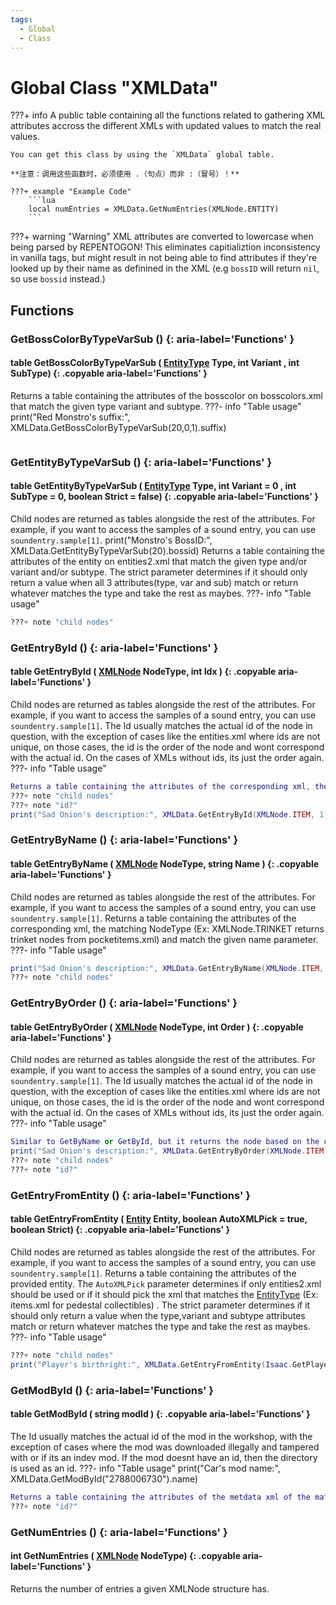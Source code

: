 ```yaml
---
tags:
  - Global
  - Class
---
```

# Global Class "XMLData"

???+ info
	A public table containing all the functions related to gathering XML attributes accross the different XMLs with updated values to match the real values.
    
    You can get this class by using the `XMLData` global table.

    **注意：调用这些函数时，必须使用 .（句点）而非 :（冒号）！**
    
    ???+ example "Example Code"
        ```lua
        local numEntries = XMLData.GetNumEntries(XMLNode.ENTITY)
        ```
        
???+ warning "Warning"
    XML attributes are converted to lowercase when being parsed by REPENTOGON! This eliminates capitializtion inconsistency in vanilla tags, but might result in not being able to find attributes if they're looked up by their name as definined in the XML (e.g `bossID` will return `nil`, so use `bossid` instead.)
        
## Functions

### GetBossColorByTypeVarSub () {: aria-label='Functions' }
#### table GetBossColorByTypeVarSub ( [EntityType](https://wofsauge.github.io/IsaacDocs/rep/enums/EntityType.html) Type, int Variant , int SubType) {: .copyable aria-label='Functions' }
Returns a table containing the attributes of the bosscolor on bosscolors.xml that match the given type variant and subtype.
???- info "Table usage"
print("Red Monstro's suffix:", XMLData.GetBossColorByTypeVarSub(20,0,1).suffix)
```lua
```

### GetEntityByTypeVarSub () {: aria-label='Functions' }
#### table GetEntityByTypeVarSub ( [EntityType](https://wofsauge.github.io/IsaacDocs/rep/enums/EntityType.html) Type, int Variant = 0 , int SubType = 0, boolean Strict = false) {: .copyable aria-label='Functions' }
Child nodes are returned as tables alongside the rest of the attributes. For example, if you want to access the samples of a sound entry, you can use `soundentry.sample[1]`.
print("Monstro's BossID:", XMLData.GetEntityByTypeVarSub(20).bossid)
Returns a table containing the attributes of the entity on entities2.xml that match the given type and/or variant and/or subtype. The strict parameter determines if it should only return a value when all 3 attributes(type, var and sub) match or return whatever matches the type and take the rest as maybes.
???- info "Table usage"
```lua
???+ note "child nodes"
```

### GetEntryById () {: aria-label='Functions' }
#### table GetEntryById ( [XMLNode](enums/XMLNode.md) NodeType, int Idx ) {: .copyable aria-label='Functions' }
Child nodes are returned as tables alongside the rest of the attributes. For example, if you want to access the samples of a sound entry, you can use `soundentry.sample[1]`.
The Id usually matches the actual id of the node in question, with the exception of cases like the entities.xml where ids are not unique, on those cases, the id is the order of the node and wont correspond with the actual id. On the cases of XMLs without ids, its just the order again.
???- info "Table usage"
```lua
Returns a table containing the attributes of the corresponding xml, the matching NodeType(Ex: XMLNode.TRINKET returns trinket nodes from pocketitems.xml) and match the given unique id.
???+ note "child nodes"
???+ note "id?"
print("Sad Onion's description:", XMLData.GetEntryById(XMLNode.ITEM, 1).description)
```

### GetEntryByName () {: aria-label='Functions' }
#### table GetEntryByName ( [XMLNode](enums/XMLNode.md) NodeType, string Name ) {: .copyable aria-label='Functions' }
Child nodes are returned as tables alongside the rest of the attributes. For example, if you want to access the samples of a sound entry, you can use `soundentry.sample[1]`.
Returns a table containing the attributes of the corresponding xml, the matching NodeType (Ex: XMLNode.TRINKET returns trinket nodes from pocketitems.xml) and match the given name parameter.
???- info "Table usage"
```lua
print("Sad Onion's description:", XMLData.GetEntryByName(XMLNode.ITEM, "The Sad Onion").description)
???+ note "child nodes"
```

### GetEntryByOrder () {: aria-label='Functions' }
#### table GetEntryByOrder ( [XMLNode](enums/XMLNode.md) NodeType, int Order ) {: .copyable aria-label='Functions' }
Child nodes are returned as tables alongside the rest of the attributes. For example, if you want to access the samples of a sound entry, you can use `soundentry.sample[1]`.
The Id usually matches the actual id of the node in question, with the exception of cases like the entities.xml where ids are not unique, on those cases, the id is the order of the node and wont correspond with the actual id. On the cases of XMLs without ids, its just the order again.
???- info "Table usage"
```lua
Similar to GetByName or GetById, but it returns the node based on the order in which it appears on the xmls (1 will return the first node, 2 the second one and so on). Useful to iterate through xmls in combination with GetNumEntries, specially for redundant xmls like entities.xml.
print("Sad Onion's description:", XMLData.GetEntryByOrder(XMLNode.ITEM, 1).description)
???+ note "child nodes"
???+ note "id?"
```

### GetEntryFromEntity () {: aria-label='Functions' }
#### table GetEntryFromEntity ( [Entity](Entity.md) Entity, boolean AutoXMLPick = true, boolean Strict) {: .copyable aria-label='Functions' }
Child nodes are returned as tables alongside the rest of the attributes. For example, if you want to access the samples of a sound entry, you can use `soundentry.sample[1]`.
Returns a table containing the attributes of the provided entity. The `AutoXMLPick` parameter determines if only entities2.xml should be used or if it should pick the xml that matches the [EntityType](https://wofsauge.github.io/IsaacDocs/rep/enums/EntityType.html) (Ex: items.xml for pedestal collectibles) . The strict parameter determines if it should only return a value when the type,variant and subtype attributes match or return whatever matches the type and take the rest as maybes.
???- info "Table usage"
```lua
???+ note "child nodes"
print("Player's birthright:", XMLData.GetEntryFromEntity(Isaac.GetPlayer()).birthright)
```

### GetModById () {: aria-label='Functions' }
#### table GetModById ( string modId ) {: .copyable aria-label='Functions' }
The Id usually matches the actual id of the mod in the workshop, with the exception of cases where the mod was downloaded illegally and tampered with or if its an indev mod. If the mod doesnt have an id, then the directory is used as an id.
???- info "Table usage"
print("Car's mod name:", XMLData.GetModById("2788006730").name)
```lua
Returns a table containing the attributes of the metdata xml of the matching mod id. Can be used in conjunction with the "sourceid" attribute of other xmlnodes to determine which mod they come from, in the cases where they come from a mod (most nodes have this attribute).
???+ note "id?"
```

### GetNumEntries () {: aria-label='Functions' }
#### int GetNumEntries ( [XMLNode](enums/XMLNode.md) NodeType) {: .copyable aria-label='Functions' }
Returns the number of entries a given XMLNode structure has.
